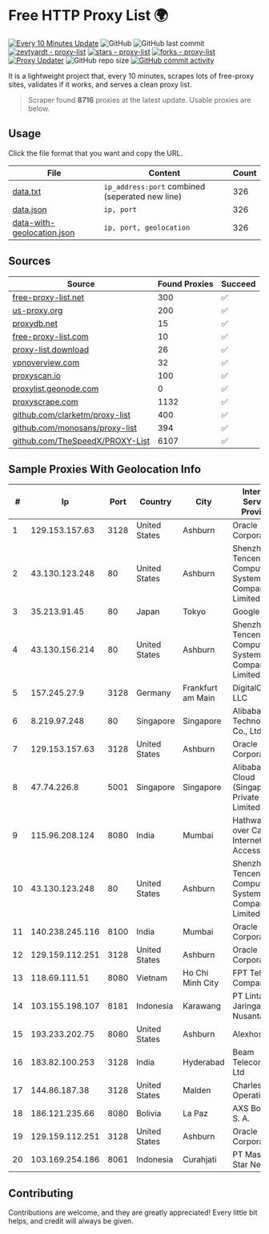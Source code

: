 
# Free HTTP Proxy List 🌍

[![Every 10 Minutes Update](https://github.com/mertguvencli/http-proxy-list/actions/workflows/main.yml/badge.svg?branch=main)](https://github.com/mertguvencli/http-proxy-list/actions/workflows/main.yml)
![GitHub](https://img.shields.io/github/license/mertguvencli/http-proxy-list)
![GitHub last commit](https://img.shields.io/github/last-commit/mertguvencli/http-proxy-list)
[![zevtyardt - proxy-list](https://img.shields.io/static/v1?label=zevtyardt&message=proxy-list&color=blue&logo=github)](https://github.com/zevtyardt/proxy-list "Go to GitHub repo")
[![stars - proxy-list](https://img.shields.io/github/stars/zevtyardt/proxy-list?style=social)](https://github.com/zevtyardt/proxy-list)
[![forks - proxy-list](https://img.shields.io/github/forks/zevtyardt/proxy-list?style=social)](https://github.com/zevtyardt/proxy-list)
[![Proxy Updater](https://github.com/zevtyardt/proxy-list/workflows/Proxy%20Updater/badge.svg)](https://github.com/zevtyardt/proxy-list/actions?query=workflow:"Proxy+Updater")
![GitHub repo size](https://img.shields.io/github/repo-size/zevtyardt/proxy-list)
[![GitHub commit activity](https://img.shields.io/github/commit-activity/m/zevtyardt/proxy-list?logo=commits)](https://github.com/zevtyardt/proxy-list/commits/main)

It is a lightweight project that, every 10 minutes, scrapes lots of free-proxy sites, validates if it works, and serves a clean proxy list.

> Scraper found **8716** proxies at the latest update. Usable proxies are below.

## Usage

Click the file format that you want and copy the URL.

|File|Content|Count|
|----|-------|-----|
|[data.txt](https://raw.githubusercontent.com/mertguvencli/http-proxy-list/main/proxy-list/data.txt)|`ip_address:port` combined (seperated new line)|326|
|[data.json](https://raw.githubusercontent.com/mertguvencli/http-proxy-list/main/proxy-list/data.json)|`ip, port`|326|
|[data-with-geolocation.json](https://raw.githubusercontent.com/mertguvencli/http-proxy-list/main/proxy-list/data-with-geolocation.json)|`ip, port, geolocation`|326|

## Sources

|Source|Found Proxies|Succeed|
|------|-------------|-------|
|[free-proxy-list.net](https://free-proxy-list.net)|300|✅|
|[us-proxy.org](https://www.us-proxy.org)|200|✅|
|[proxydb.net](http://proxydb.net)|15|✅|
|[free-proxy-list.com](https://free-proxy-list.com/?page=&port=&type%5B%5D=http&type%5B%5D=https&up_time=0&search=Search)|10|✅|
|[proxy-list.download](https://www.proxy-list.download/HTTP)|26|✅|
|[vpnoverview.com](https://vpnoverview.com/privacy/anonymous-browsing/free-proxy-servers)|32|✅|
|[proxyscan.io](https://www.proxyscan.io)|100|✅|
|[proxylist.geonode.com](https://proxylist.geonode.com/api/proxy-list?limit=300&page=1&sort_by=lastChecked&sort_type=desc&protocols=http,https)|0|✅|
|[proxyscrape.com](https://api.proxyscrape.com/v2/?request=displayproxies&protocol=http&timeout=10000&country=all&ssl=all&anonymity=all)|1132|✅|
|[github.com/clarketm/proxy-list](https://raw.githubusercontent.com/clarketm/proxy-list/master/proxy-list-raw.txt)|400|✅|
|[github.com/monosans/proxy-list](https://raw.githubusercontent.com/monosans/proxy-list/main/proxies/http.txt)|394|✅|
|[github.com/TheSpeedX/PROXY-List](https://raw.githubusercontent.com/TheSpeedX/PROXY-List/master/http.txt)|6107|✅|


## Sample Proxies With Geolocation Info

|#|Ip|Port|Country|City|Internet Service Provider|
|-|--|----|-------|----|-------------------------|
|1|129.153.157.63|3128|United States|Ashburn|Oracle Corporation|
|2|43.130.123.248|80|United States|Ashburn|Shenzhen Tencent Computer Systems Company Limited|
|3|35.213.91.45|80|Japan|Tokyo|Google LLC|
|4|43.130.156.214|80|United States|Ashburn|Shenzhen Tencent Computer Systems Company Limited|
|5|157.245.27.9|3128|Germany|Frankfurt am Main|DigitalOcean, LLC|
|6|8.219.97.248|80|Singapore|Singapore|Alibaba (US) Technology Co., Ltd.|
|7|129.153.157.63|3128|United States|Ashburn|Oracle Corporation|
|8|47.74.226.8|5001|Singapore|Singapore|Alibaba Cloud (Singapore) Private Limited|
|9|115.96.208.124|8080|India|Mumbai|Hathway IP over Cable Internet Access|
|10|43.130.123.248|80|United States|Ashburn|Shenzhen Tencent Computer Systems Company Limited|
|11|140.238.245.116|8100|India|Mumbai|Oracle Corporation|
|12|129.159.112.251|3128|United States|Ashburn|Oracle Corporation|
|13|118.69.111.51|8080|Vietnam|Ho Chi Minh City|FPT Telecom Company|
|14|103.155.198.107|8181|Indonesia|Karawang|PT Lintas Jaringan Nusantara|
|15|193.233.202.75|8080|United States|Ashburn|Alexhost SRL|
|16|183.82.100.253|3128|India|Hyderabad|Beam Telecom Pvt Ltd|
|17|144.86.187.38|3128|United States|Malden|Charles River Operation|
|18|186.121.235.66|8080|Bolivia|La Paz|AXS Bolivia S. A.|
|19|129.159.112.251|3128|United States|Ashburn|Oracle Corporation|
|20|103.169.254.186|8061|Indonesia|Curahjati|PT Master Star Network|



## Contributing

Contributions are welcome, and they are greatly appreciated! Every
little bit helps, and credit will always be given.

